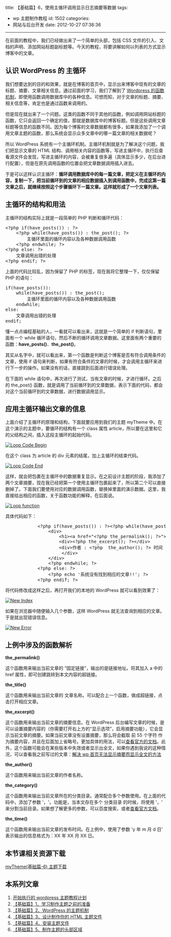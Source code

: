 title: 【基础篇】6，使用主循环调用显示日志摘要等数据
tags:
  - wp 主题制作教程
id: 1502
categories:
  - 网站与后台开发
date: 2012-10-27 07:38:36

---

在前面的教程中，我们已经做出来了一个简单的头部，包括 CSS 文件的引入、文档的声明、添加网站标题副标题等。今天的教程，将要讲解如何以列表的方式显示博客中的文章。

## 认识 WordPress 的 主循环

我们想要达到的目的和效果，就是在博客的首页中，显示出来博客中现有的文章的标题、摘要、文章相关信息。通过前面的学习，我们了解到了 [Wordpress 的函数机制](http://www.qianxingzhem.com/post-1251.html)，即使用函数调用数据库中的各种信息。可想而知，对于文章的标题、摘要、相关信息等，肯定也是通过函数来调用的。

但是现在就出来了一个问题。这类的函数不同于其他的函数，例如调用网站标题的函数，它只会返回一个确定的值，那就是数据库中的博客标题。但是这些调用文章标题等信息的函数不同。因为每个博客的文章数据都有很多，如果我添加了一个调用文章主题的函数，那么系统会显示众多文章中的哪一篇文章的相关数据呢？

所以 WordPress 系统有一个主循环机制。主循环机制就是为了解决这个问题，我们把显示文章的 HTML 结构、调用相关内容的函数等，写进主循环中，执行后查看源文件会发现，写进主循环的内容，会被重复很多遍（具体显示多少，在后台进行配置），但是在原先调用函数的位置会把文章数据调用插入进去。

于是可以这样认识主循环：**循环调用数据库中的每一篇文章，把定义在主循环的内容，复制一下，把当前循环到的文章的相应数据插入到调用函数中，完成这第一篇文章之后，就继续按照这个步骤循环下一篇文章。这样就形成了一个文章列表。**

## 主循环的结构和用法

主循环的结构实际上就是一段简单的 PHP 判断和循环代码：

<pre>&lt;?php if(have_posts()) : ?&gt;
    &lt;?php while(have_posts()) : the_post(); ?&gt;
        主循环里面的循环内容以及各种数据调用函数
    &lt;?php endwhile; ?&gt;
&lt;?php else: ?&gt;
    文章调用出错的处理
&lt;?php endif; ?&gt;</pre>

上面的代码比较乱，因为保留了 PHP 的标签，现在我将它整理一下，仅仅保留 PHP 的语句：

<pre>if(have_posts()):
    while(have_posts()) : the_post();
        主循环里面的循环内容以及各种数据调用函数
    endwhile;
else:
    文章调用出错的处理
endif;</pre>

懂一点点编程基础的人，一看就可以看出来，这就是一个简单的 if 判断语句，里面有一个 while 循环语句，然后不断的循环调用文章数据。这里面有两个重要的函数：**have_posts()**、**the_post()**。

其实从名字中，就可以看出来，第一个函数是判断这个博客是否有符合调用条件的文章，使用 if 语句来判断，如果有符合条件的文章的时候，才会调用主循环来进行下一步的操作。如果没有的话，直接跳到后面进行错误处理。

在下面的 while 语句中，再次进行了测试，当有文章的时候，才进行循环。之后的 the_post() 函数，就是调用了当前循环到的文章数据，表示下面的代码，都会对这个当前循环到的文章数据，进行数据调用显示。

## 应用主循环输出文章的信息

上面介绍了主循环的原理和结构，下面就要应用到我们的主题 myTheme 中。在这个演示的主题中，要循环的结构有一个 class 属性 article，所以要在这里和它的父结构之间，插入这段主循环的起始代码。

[![](https://qxzm-cdn.sapi.work/blog/2012/10/1502/loop0.png "Loop Code Begin")](https://qxzm-cdn.sapi.work/blog/2012/10/1502/loop0.png)

在这个 class 为 article 的 div 元素的结尾，加上主循环的结束代码。

[![](https://qxzm-cdn.sapi.work/blog/2012/10/1502/loop1.png "Loop Code End")](https://qxzm-cdn.sapi.work/blog/2012/10/1502/loop1.png)

这样，就会把包裹在主循环中的数据重复显示。在之前设计主题的阶段，我添加了两个文章摘要，现在我已经把第一个使用主循环包裹起来了，所以第二个可以直接删掉了。下面我们要使用对应的数据调用函数，替换掉里面的演示数据。这里，我直接给出相应的函数，关于函数功能的解释，在后面说。

[![](https://qxzm-cdn.sapi.work/blog/2012/10/1502/loop2.png "Loop function")](https://qxzm-cdn.sapi.work/blog/2012/10/1502/loop2.png)

具体代码如下：

<pre>            &lt;?php if(have_posts()) : ?&gt;&lt;?php while(have_posts()) : the_post(); ?&gt;
                &lt;div&gt;
                    &lt;h1&gt;&lt;a href="&lt;?php the_permalink(); ?&gt;"&gt;&lt;?php the_title(); ?&gt;&lt;/a&gt;&lt;/h1&gt;
                    &lt;div&gt;&lt;?php the_excerpt(); ?&gt;&lt;/div&gt;
                    &lt;div&gt;作者 : &lt;?php  the_author(); ?&gt; 时间 : 20&lt;?php the_time('y年m月d日') ?&gt; 文章分类 : &lt;?php the_category(', '); ?&gt;
                     &lt;/div&gt;
                &lt;/div&gt;
                &lt;?php endwhile; ?&gt;
            &lt;?php else: ?&gt;
                &lt;?php echo '系统没有找到相应的文章!!'; ?&gt;
            &lt;?php endif; ?&gt;</pre>

将代码修改成这样之后，再打开我们的本地的 WordPress 就可以看到效果了：

[![](https://qxzm-cdn.sapi.work/blog/2012/10/1502/loop3.png "New Index")](https://qxzm-cdn.sapi.work/blog/2012/10/1502/loop3.png)

如果在浏览器中随便输入几个参数，这样 WordPress 就无法查询到相应的文章。于是就出现错误信息。

[![](https://qxzm-cdn.sapi.work/blog/2012/10/1502/loop4.png "New Error")](https://qxzm-cdn.sapi.work/blog/2012/10/1502/loop4.png)

## 上例中涉及的函数解析

**the_permalink()**

这个函数用来输出当前文章的 “固定链接”，输出的是链接地址。将其加入 a 中的 href 属性，即可创建跳转到本文内容的超链接。

**the_title()**

这个函数用来输出当前文章的 文章名称。可以配合上一个函数，做成超链接，点击打开相应文章。

**the_excerpt()**

这个函数用来输出当前文章的摘要信息。在 WordPress 后台编写文章的时候，是可以设置摘要内容的（你需要打开右上方的“显示选项”，启用摘要功能），它会显示当前文章的摘要。如果当前文章没有设置摘要，那么将会截取 前 55 个字符 作为摘要内容，并且在后面加上省略号。更加具体的用法，可以[查看官方的文档](http://codex.wordpress.org/Template_Tags/the_excerpt)。此外，这个函数可能会在某些版本中失效或者显示出全文，如果你遇到我说的这种情况，可以查看我之前写过的文章：[解决 wp 首页无法显示摘要而显示全文的方法](http://www.qianxingzhem.com/post-330.html)

**the_author()**

这个函数用来输出当前文章的作者名称。

**the_category()**

这个函数用来输出当前文章所在的分类目录。通常配合多个参数使用。在上面的代码中，添加了参数 '，'。功能是，当本文存在多个 分类目录 的时候，将使用 '，' 来分割当前目录。如果想了解更多的参数，可以百度搜索，或者[查看官方文档](http://codex.wordpress.org/Template_Tags/the_category)。

**the_time()**

这个函数用来输出当前文章的发布时间。在上例中，使用了参数 'y 年 m 月 d 日' 表示输出的信息格式为：XX 年 XX 月 XX 日。

## 本节课相关资源下载

[myTheme(基础篇-6) 主题下载](http://pan.baidu.com/share/link?shareid=96950&uk=706095745)

## 本系列文章

1.  [开始执行的 wordpress 主题教程计划](http://www.qianxingzhem.com/post-1235.html)
2.  [【基础篇】1、学习制作主题之前的准备](http://www.qianxingzhem.com/post-1247.html)
3.  [【基础篇】2、WordPress 的主题机制](http://www.qianxingzhem.com/post-1251.html)
4.  [【基础篇】3、设计制作你的 HTML 主题文件](http://www.qianxingzhem.com/post-1259.html)
5.  [【基础篇】4、安装主题文件](http://www.qianxingzhem.com/post-1268.html)
6.  [【基础篇】5、制作主题的头部区域](http://www.qianxingzhem.com/post-1304.html)
<div><embed id="ciba_grabword_plugin" width="0" height="0" type="application/ciba-grabword-plugin" hidden="true" /></div>
